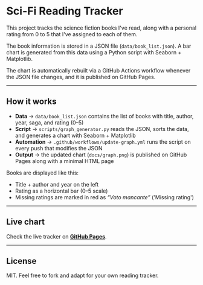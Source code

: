 # Sci-Fi Reading Tracker

This project tracks the science fiction books I've read, along with a personal rating from 0 to 5 that I've assigned to each of them.

The book information is stored in a JSON file (`data/book_list.json`). A bar chart is generated from this data using a Python script with Seaborn + Matplotlib.

The chart is automatically rebuilt via a GitHub Actions workflow whenever the JSON file changes, and it is published on GitHub Pages.

---

## How it works

- **Data** → `data/book_list.json` contains the list of books with title, author, year, saga, and rating (0–5)
- **Script** → `scripts/graph_generator.py` reads the JSON, sorts the data, and generates a chart with Seaborn + Matplotlib
- **Automation** → `.github/workflows/update-graph.yml` runs the script on every push that modifies the JSON
- **Output** → the updated chart (`docs/graph.png`) is published on GitHub Pages along with a minimal HTML page


Books are displayed like this:

- Title + author and year on the left
- Rating as a horizontal bar (0–5 scale)
- Missing ratings are marked in red as *“Voto mancante”* ('Missing rating')

---

## Live chart

Check the live tracker on **[GitHub Pages](https://4l3b.github.io/scifi_books/)**.

---

## License

MIT. Feel free to fork and adapt for your own reading tracker.

